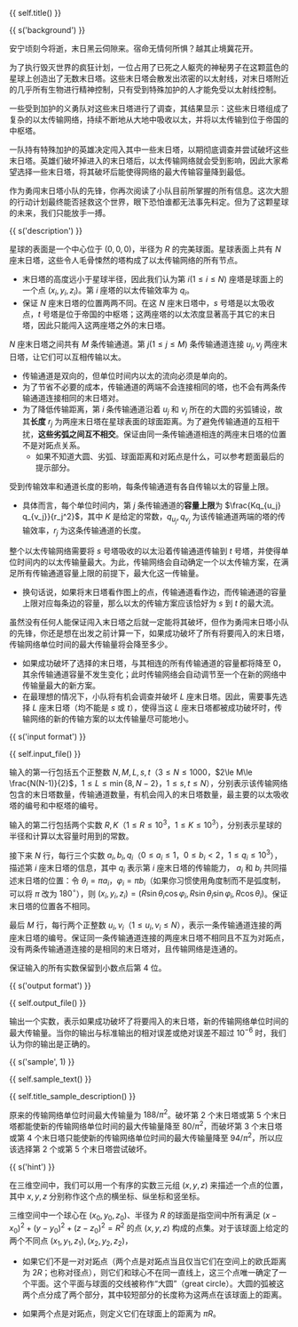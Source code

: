 {{ self.title() }}

{{ s('background') }}

安宁顷刻今将逝，末日黑云伺隙来。宿命无情何所惧？越其止境冀花开。

为了执行毁灭世界的疯狂计划，一位占用了已死之人躯壳的神秘男子在这颗蓝色的星球上创造出了无数末日塔。这些末日塔会散发出浓密的以太射线，对末日塔附近的几乎所有生物进行精神控制，只有受到特殊加护的人才能免受以太射线控制。

一些受到加护的义勇队对这些末日塔进行了调查，其结果显示：这些末日塔组成了复杂的以太传输网络，持续不断地从大地中吸收以太，并将以太传输到位于帝国的中枢塔。

一队持有特殊加护的英雄决定闯入其中一些末日塔，以期彻底调查并尝试破坏这些末日塔。英雄们破坏掉进入的末日塔后，以太传输网络就会受到影响，因此大家希望选择一些末日塔，将其破坏后能使得网络的最大传输容量降到最低。

作为勇闯末日塔小队的先锋，你再次阅读了小队目前所掌握的所有信息。这次大胆的行动计划最终能否拯救这个世界，眼下恐怕谁都无法事先料定。但为了这颗星球的未来，我们只能放手一搏。

{{ s('description') }}

星球的表面是一个中心位于 $(0, 0, 0)$，半径为 $R$ 的完美球面。星球表面上共有 $N$ 座末日塔，这些令人毛骨悚然的塔构成了以太传输网络的所有节点。

- 末日塔的高度远小于星球半径，因此我们认为第 $i (1 \le i \le N)$ 座塔是球面上的一个点 $\left(x_i, y_i, z_i\right)$。第 $i$ 座塔的以太传输效率为 $q_i$。
- 保证 $N$ 座末日塔的位置两两不同。在这 $N$ 座末日塔中，$s$ 号塔是以太吸收点，$t$ 号塔是位于帝国的中枢塔；这两座塔的以太浓度显著高于其它的末日塔，因此只能闯入这两座塔之外的末日塔。

$N$ 座末日塔之间共有 $M$ 条传输通道。第 $j (1 \le j \le M)$ 条传输通道连接 $u_j, v_j$ 两座末日塔，让它们可以互相传输以太。

- 传输通道是双向的，但单位时间内以太的流向必须是单向的。
- 为了节省不必要的成本，传输通道的两端不会连接相同的塔，也不会有两条传输通道连接相同的末日塔对。
- 为了降低传输距离，第 $i$ 条传输通道沿着 $u_j$ 和 $v_j$ 所在的大圆的劣弧铺设，故其**长度** $r_j$ 为两座末日塔在星球表面的球面距离。为了避免传输通道的互相干扰，**这些劣弧之间互不相交**。保证由同一条传输通道相连的两座末日塔的位置不是对跖点关系。
  - 如果不知道大圆、劣弧、球面距离和对跖点是什么，可以参考题面最后的提示部分。

受到传输效率和通道长度的影响，每条传输通道有各自传输以太的容量上限。

- 具体而言，每个单位时间内，第 $j$ 条传输通道的**容量上限**为 $\frac{Kq_{u_j} q_{v_j}}{r_j^2}$，其中 $K$ 是给定的常数，$q_{u_j}, q_{v_j}$ 为该传输通道两端的塔的传输效率，$r_j$ 为这条传输通道的长度。

整个以太传输网络需要将 $s$ 号塔吸收的以太沿着传输通道传输到 $t$ 号塔，并使得单位时间内的以太传输量最大。为此，传输网络会自动确定一个以太传输方案，在满足所有传输通道容量上限的前提下，最大化这一传输量。

- 换句话说，如果将末日塔看作图上的点，传输通道看作边，而传输通道的容量上限对应每条边的容量，那么以太的传输方案应该恰好为 $s$ 到 $t$ 的最大流。

虽然没有任何人能保证闯入末日塔之后就一定能将其破坏，但作为勇闯末日塔小队的先锋，你还是想在出发之前计算一下，如果成功破坏了所有将要闯入的末日塔，传输网络单位时间的最大传输量将会降至多少。

- 如果成功破坏了选择的末日塔，与其相连的所有传输通道的容量都将降至 $0$，其余传输通道容量不发生变化；此时传输网络会自动调节至一个在新的网络中传输量最大的新方案。
- 在最理想的情况下，小队将有机会调查并破坏 $L$ 座末日塔。因此，需要事先选择 $L$ 座末日塔（均不能是 $s$ 或 $t$），使得当这 $L$ 座末日塔都被成功破坏时，传输网络的新的传输方案的以太传输量尽可能地小。

{{ s('input format') }}

{{ self.input_file() }}

输入的第一行包括五个正整数 $N, M, L, s, t$（$3\le N\le 1000$，$2\le M\le \frac{N(N-1)}{2}$，$1\le L\le \min\{8,N-2\}$，$1\le s, t\le N$），分别表示该传输网络包含的末日塔数量，传输通道数量，有机会闯入的末日塔数量，最主要的以太吸收塔的编号和中枢塔的编号。

输入的第二行包括两个实数 $R, K$（$1\le R\le 10^3$，$1\le K\le 10^3$），分别表示星球的半径和计算以太容量时用到的常数。

接下来 $N$ 行，每行三个实数 $a_i, b_i, q_i$（$0\le a_i\le 1$，$0\le b_i< 2$，$1\le q_i \le 10^3$），描述第 $i$ 座末日塔的信息，其中 $q_i$ 表示第 $i$ 座末日塔的传输能力， $a_i$ 和 $b_i$ 共同描述末日塔的位置：令 $\theta_i = \pi a_i$，$\varphi_i = \pi b_i$（如果你习惯使用角度制而不是弧度制，可以将 $\pi$ 改为 $180^\circ$），则 $\left(x_i, y_i, z_i\right) = \left(R \sin\theta_i \cos\varphi_i, R\sin\theta_i \sin\varphi_i, R\cos\theta_i\right)$。保证末日塔的位置各不相同。

最后 $M$ 行，每行两个正整数 $u_i, v_i$（$1\le u_i, v_i\le N$），表示一条传输通道连接的两座末日塔的编号。保证同一条传输通道连接的两座末日塔不相同且不互为对跖点，没有两条传输通道连接的是相同的末日塔对，且传输网络是连通的。

保证输入的所有实数保留到小数点后第 $4$ 位。

{{ s('output format') }}

{{ self.output_file() }}

输出一个实数，表示如果成功破坏了将要闯入的末日塔，新的传输网络单位时间的最大传输量。当你的输出与标准输出的相对误差或绝对误差不超过 $10^{-6}$ 时，我们认为你的输出是正确的。

{{ s('sample', 1) }}

{{ self.sample_text() }}

{{ self.title_sample_description() }}

原来的传输网络单位时间最大传输量为 $188/\pi^2$。破坏第 $2$ 个末日塔或第 $5$ 个末日塔都能使新的传输网络单位时间的最大传输量降至 $80/\pi^2$，而破坏第 $3$ 个末日塔或第 $4$ 个末日塔只能使新的传输网络单位时间的最大传输量降至 $94/\pi^2$，所以应该选择第 $2$ 个或第 $5$ 个末日塔尝试破坏。

{{ s('hint') }}

在三维空间中，我们可以用一个有序的实数三元组 $(x, y, z)$ 来描述一个点的位置，其中 $x, y, z$ 分别称作这个点的横坐标、纵坐标和竖坐标。

三维空间中一个球心在 $\left(x_0, y_0, z_0\right)$、半径为 $R$ 的球面是指空间中所有满足 $\left(x-x_0\right)^2 + \left(y-y_0\right)^2+\left(z-z_0\right)^2=R^2$ 的点 $(x,y,z)$ 构成的点集。对于该球面上给定的两个不同点 $\left(x_1, y_1, z_1\right), \left(x_2, y_2, z_2\right)$，

- 如果它们不是一对对跖点（两个点是对跖点当且仅当它们在空间上的欧氏距离为 $2R$；也称对径点），则它们和球心不在同一直线上，这三个点唯一确定了一个平面。这个平面与球面的交线被称作“大圆”（great circle）。大圆的弧被这两个点分成了两个部分，其中较短部分的长度称为这两点在该球面上的距离。

- 如果两个点是对跖点，则定义它们在球面上的距离为 $\pi R$。